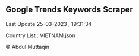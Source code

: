 

## Google Trends Keywords Scraper 
 
Last Update 25-03-2023 , 19:31:34

Country List :
VIETNAM.json



© Abdul Muttaqin 
